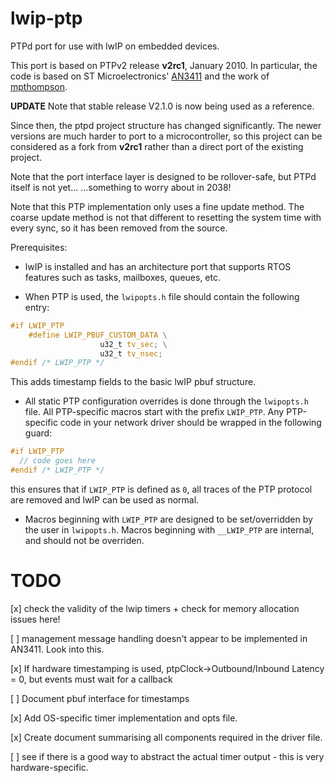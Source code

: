 # lwip-ptp
PTPd port for use with lwIP on embedded devices.

This port is based on PTPv2 release **v2rc1**, January 2010. In particular, the code is based on ST Microelectronics' [AN3411](http://www.bdtic.com/download/ST/AN3411.pdf) and the work of [mpthompson](https://github.com/mpthompson/stm32_f4_ptpd).

**UPDATE** Note that stable release V2.1.0 is now being used as a reference.

Since then, the ptpd project structure has changed significantly. The newer versions are much harder to port to a microcontroller, so this project can be considered as a fork from **v2rc1** rather than a direct port of the existing project.

Note that the port interface layer is designed to be rollover-safe, but PTPd itself is not yet... ...something to worry about in 2038!

Note that this PTP implementation only uses a fine update method. The coarse update method is not that different to resetting the system time with every sync, so it has been removed from the source.

Prerequisites:

- lwIP is installed and has an architecture port that supports RTOS features such as tasks, mailboxes, queues, etc.

- When PTP is used, the ```lwipopts.h``` file should contain the following entry:

```c
#if LWIP_PTP
    #define LWIP_PBUF_CUSTOM_DATA \
                    u32_t tv_sec; \
                    u32_t tv_nsec;
#endif /* LWIP_PTP */
```

  This adds timestamp fields to the basic lwIP pbuf structure.

- All static PTP configuration overrides is done through the ```lwipopts.h``` file. All PTP-specific     macros start with the prefix ```LWIP_PTP```. Any PTP-specific code in your network driver should be wrapped in the following guard:

```c
#if LWIP_PTP
  // code goes here
#endif /* LWIP_PTP */
```
  this ensures that if ```LWIP_PTP``` is defined as ```0```, all traces of the PTP protocol are removed and lwIP can be used as normal.

- Macros beginning with ```LWIP_PTP``` are designed to be set/overridden by the user in ```lwipopts.h```. Macros beginning with ```__LWIP_PTP``` are internal, and should not be overriden.

# TODO
[x] check the validity of the lwip timers + check for memory allocation issues here!

[ ] management message handling doesn't appear to be implemented in AN3411. Look into this.

[x] If hardware timestamping is used, ptpClock->Outbound/Inbound Latency = 0, but events must wait for a callback

[ ] Document pbuf interface for timestamps

[x] Add OS-specific timer implementation and opts file.

[x] Create document summarising all components required in the driver file.

[ ] see if there is a good way to abstract the actual timer output - this is very hardware-specific.
